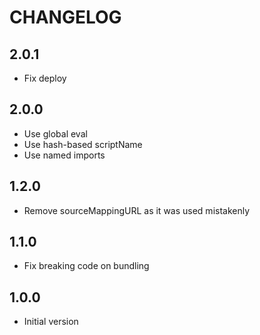 # CHANGELOG

## 2.0.1

- Fix deploy

## 2.0.0

- Use global eval
- Use hash-based scriptName
- Use named imports

## 1.2.0

- Remove sourceMappingURL as it was used mistakenly

## 1.1.0

- Fix breaking code on bundling

## 1.0.0

- Initial version
